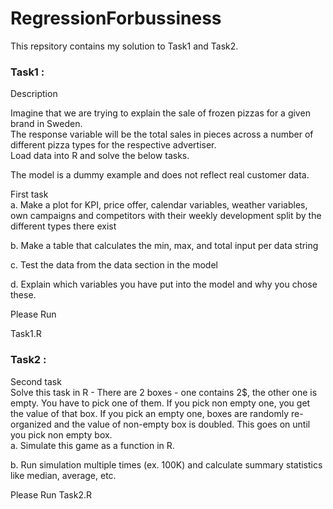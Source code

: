 # RegressionForbussiness

This repsitory contains my solution to Task1 and Task2.

### Task1 :
Description				
				
Imagine that we are trying to explain the sale of frozen pizzas for a given brand in Sweden.				
The response variable will be the total sales in pieces across a number of 				
different pizza types for the respective advertiser. 				
Load data into R and solve the below tasks.				
				
The model is a dummy example and does not reflect real customer data.				
				
First task				
a. Make a plot for KPI, price offer, calendar variables, weather variables, own campaigns and competitors with their weekly development split by the different types there exist

b. Make a table that calculates the min, max, and total input per data string	

c. Test the data from the data section in the model				

d. Explain which variables you have put into the model and why you chose these.

Please Run

Task1.R

### Task2 :

Second task				
Solve this task in R - There are 2 boxes - one contains 2$, the other one is empty. You have to pick one of them. If you pick non empty one, you get the value of that box. If you pick an empty one, boxes are randomly re-organized and the value of non-empty box is doubled. This goes on until you pick non empty box.				
a. Simulate this game as a function in R.

b. Run simulation multiple times (ex. 100K) and calculate summary statistics like median, average, etc.				
				
Please Run
Task2.R
